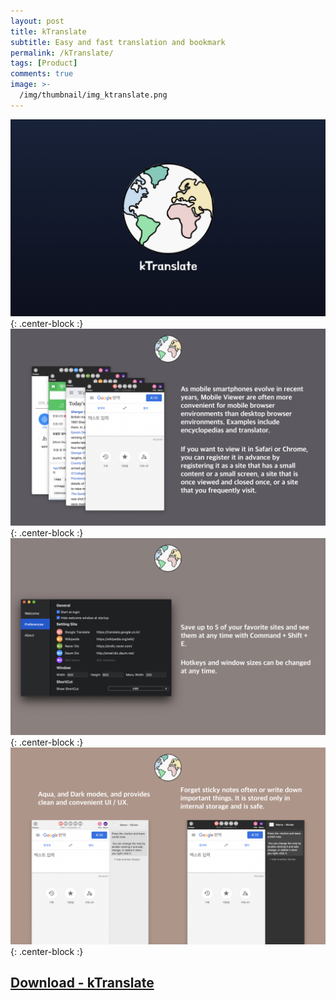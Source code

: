 ```yaml
---
layout: post
title: kTranslate
subtitle: Easy and fast translation and bookmark
permalink: /kTranslate/
tags: [Product]
comments: true
image: >-
  /img/thumbnail/img_ktranslate.png
---
```


![](/img/production/kTranslate/001.jpeg){: .center-block :}
![](/img/production/kTranslate/002.jpeg){: .center-block :}
![](/img/production/kTranslate/003.jpeg){: .center-block :}
![](/img/production/kTranslate/004.jpeg){: .center-block :}

## [Download - kTranslate](https://github.com/bugkingK/kTranslate-public/releases/download/2.0.3/kTranslate.dmg)
